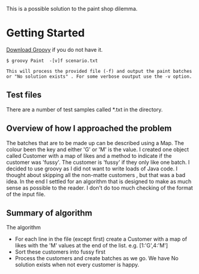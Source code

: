 This is a possible solution to the paint shop dilemma.

# Getting Started

[Download Groovy](http://groovy.codehaus.org/Download?nc) if you do not have it.


    $ groovy Paint  -[v]f scenario.txt

    This will process the provided file (-f) and output the paint batches or "No solution exists" . For some verbose ouutput use the -v option.

## Test files

There are a number of test samples called *.txt in the directory.

## Overview of how I approached the problem

The batches that are to be made up can be described using a Map. The colour been the key and either 'G' or 'M' is the value.
I created one object called Customer with a map of likes and a method to indicate if the customer was 'fussy'. The customer is
'fussy' if they only like one batch. I decided to use groovy as I did not want to write loads of Java code. I thought about skipping all the
non-matte customers , but that was a bad idea. In the end I settled for an algorithm that is designed to make as much sense as possible
to the reader. I don't do too much checking of the format of the input file.


## Summary of algorithm

The algorithm

* For each line in the file (except first) create a Customer with a map of likes with the 'M' values at the end of the list. e.g. [1:'G',4:'M']
* Sort these customers into fussy first
* Process the customers and create batches as we go. We have No solution exists when not every customer is happy.

